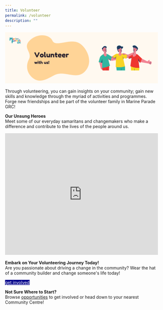 ```yaml
---
title: Volunteer
permalink: /volunteer
description: ""
---
```

![](/images/Banners/Volunteer%20Banner.png)

Through volunteering, you can gain insights on your community; gain new skills and knowledge through the myriad of activities and programmes. Forge new friendships and be part of the volunteer family in Marine Parade GRC!

<b>Our Unsung Heroes</b>
<br>Meet some of our everyday samaritans and changemakers who make a difference and contribute to the lives of the people around us. <br>

<iframe allowfullscreen="" frameborder="0" src="https://www.youtube.com/embed/zGBRPggAi9c" height="400" width="100%"></iframe>

<b>	Embark on Your Volunteering Journey Today!</b>
<br>Are you passionate about driving a change in the community? Wear the hat of a community builder and change someone's life today! <br>

<div><a href="form.gov.sg" style="background-color:darkblue; color:white" class="bp-button is-uppercase search-button"> get involved </a></div>

<b>	Not Sure Where to Start?</b>
<br>Browse [opportunities](/resources) to get involved or head down to your nearest Community Centre!